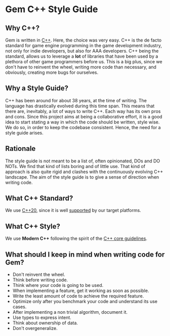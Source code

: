 # Gem C++ Style Guide

## Why C++?

Gem is written in [C++](https://en.wikipedia.org/wiki/C%2B%2B).
Here, the choice was very easy.
C++ is the de facto standard for game engine programming in the game development industry, not only for indie developers, but also for AAA developers.
C++ being the standard, allows us to leverage a **lot** of libraries that have been used by a plethora of other game programmers before us.
This is a big plus, since we don't have to reinvent the wheel, writing more code than necessary, and obviously, creating more bugs for ourselves.

## Why a Style Guide?

C++ has been around for about 38 years, at the time of writing.
The language has drastically evolved during this time span.
This means that there are, inevitably, a lot of ways to write C++.
Each way has its own pros and cons.
Since this project aims at being a collaborative effort, it is a good idea to start stating a way in which the code should be written, style wise.
We do so, in order to keep the codebase consistent.
Hence, the need for a style guide arises.

## Rationale

The style guide is not meant to be a list of, often opinionated, DOs and DO NOTs.
We find that kind of lists boring and of little use.
That kind of approach is also quite rigid and clashes with the continuously evolving C++ landscape.
The aim of the style guide is to give a sense of direction when writing code.

## What C++ Standard?

We use [C++20](https://en.wikipedia.org/wiki/C%2B%2B20), since it is well [supported](https://en.cppreference.com/w/cpp/compiler_support/20) by our target platforms.

## What C++ Style?

We use **Modern C++** following the spirit of the [C++ core guidelines](https://isocpp.github.io/CppCoreGuidelines/CppCoreGuidelines).

## What should I keep in mind when writing code for Gem?

- Don't reinvent the wheel.
- Think before writing code.
- Think where your code is going to be used.
- When implementing a feature, get it working as soon as possible.
- Write the least amount of code to achieve the required feature.
- Optimize only after you benchmark your code and understand its use cases.
- After implementing a non trivial algorithm, document it.
- Use types to express intent.
- Think about ownership of data.
- Don't overgeneralize.
